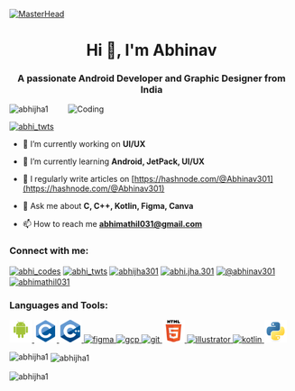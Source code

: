 [![MasterHead](https://1.bp.blogspot.com/-7A4WynwLsMw/XbBpCXG8fHI/AAAAAAAAMt4/uOa1bpLskYgrwGbllhSu2SDj_Mig8SXJQCLcBGAsYHQ/s1600/2000_600px.gif)](https://abhijha1.io)
<h1 align="center">Hi 👋, I'm Abhinav</h1>
<h3 align="center">A passionate Android Developer and Graphic Designer from India</h3>
<img align="right" alt="Coding" width="400" src="https://cdn.dribbble.com/users/1162077/screenshots/3848914/programmer.gif">

<p align="left"> <img src="https://komarev.com/ghpvc/?username=abhijha1&label=Profile%20views&color=0e75b6&style=flat" alt="abhijha1" /> </p>

<p align="left"> <a href="https://twitter.com/abhi_twts" target="blank"><img src="https://img.shields.io/twitter/follow/abhi_twts?logo=twitter&style=for-the-badge" alt="abhi_twts" /></a> </p>

- 🔭 I’m currently working on **UI/UX**

- 🌱 I’m currently learning **Android, JetPack, UI/UX**

- 📝 I regularly write articles on [https://hashnode.com/@Abhinav301](https://hashnode.com/@Abhinav301)

- 💬 Ask me about **C, C++, Kotlin, Figma, Canva**

- 📫 How to reach me **abhimathil031@gmail.com**

<h3 align="left">Connect with me:</h3>
<p align="left">
<a href="https://dev.to/abhi_codes" target="blank"><img align="center" src="https://raw.githubusercontent.com/rahuldkjain/github-profile-readme-generator/master/src/images/icons/Social/devto.svg" alt="abhi_codes" height="30" width="40" /></a>
<a href="https://twitter.com/abhi_twts" target="blank"><img align="center" src="https://raw.githubusercontent.com/rahuldkjain/github-profile-readme-generator/master/src/images/icons/Social/twitter.svg" alt="abhi_twts" height="30" width="40" /></a>
<a href="https://linkedin.com/in/abhijha301" target="blank"><img align="center" src="https://raw.githubusercontent.com/rahuldkjain/github-profile-readme-generator/master/src/images/icons/Social/linked-in-alt.svg" alt="abhijha301" height="30" width="40" /></a>
<a href="https://instagram.com/abhi.jha.301" target="blank"><img align="center" src="https://raw.githubusercontent.com/rahuldkjain/github-profile-readme-generator/master/src/images/icons/Social/instagram.svg" alt="abhi.jha.301" height="30" width="40" /></a>
<a href="https://hashnode.com/@abhinav301" target="blank"><img align="center" src="https://raw.githubusercontent.com/rahuldkjain/github-profile-readme-generator/master/src/images/icons/Social/hashnode.svg" alt="@abhinav301" height="30" width="40" /></a>
<a href="https://auth.geeksforgeeks.org/user/abhimathil031" target="blank"><img align="center" src="https://raw.githubusercontent.com/rahuldkjain/github-profile-readme-generator/master/src/images/icons/Social/geeks-for-geeks.svg" alt="abhimathil031" height="30" width="40" /></a>
</p>

<h3 align="left">Languages and Tools:</h3>
<p align="left"> <a href="https://developer.android.com" target="_blank" rel="noreferrer"> <img src="https://raw.githubusercontent.com/devicons/devicon/master/icons/android/android-original-wordmark.svg" alt="android" width="40" height="40"/> </a> <a href="https://www.cprogramming.com/" target="_blank" rel="noreferrer"> <img src="https://raw.githubusercontent.com/devicons/devicon/master/icons/c/c-original.svg" alt="c" width="40" height="40"/> </a> <a href="https://www.w3schools.com/cpp/" target="_blank" rel="noreferrer"> <img src="https://raw.githubusercontent.com/devicons/devicon/master/icons/cplusplus/cplusplus-original.svg" alt="cplusplus" width="40" height="40"/> </a> <a href="https://www.figma.com/" target="_blank" rel="noreferrer"> <img src="https://www.vectorlogo.zone/logos/figma/figma-icon.svg" alt="figma" width="40" height="40"/> </a> <a href="https://cloud.google.com" target="_blank" rel="noreferrer"> <img src="https://www.vectorlogo.zone/logos/google_cloud/google_cloud-icon.svg" alt="gcp" width="40" height="40"/> </a> <a href="https://git-scm.com/" target="_blank" rel="noreferrer"> <img src="https://www.vectorlogo.zone/logos/git-scm/git-scm-icon.svg" alt="git" width="40" height="40"/> </a> <a href="https://www.w3.org/html/" target="_blank" rel="noreferrer"> <img src="https://raw.githubusercontent.com/devicons/devicon/master/icons/html5/html5-original-wordmark.svg" alt="html5" width="40" height="40"/> </a> <a href="https://www.adobe.com/in/products/illustrator.html" target="_blank" rel="noreferrer"> <img src="https://www.vectorlogo.zone/logos/adobe_illustrator/adobe_illustrator-icon.svg" alt="illustrator" width="40" height="40"/> </a> <a href="https://kotlinlang.org" target="_blank" rel="noreferrer"> <img src="https://www.vectorlogo.zone/logos/kotlinlang/kotlinlang-icon.svg" alt="kotlin" width="40" height="40"/> </a> <a href="https://www.python.org" target="_blank" rel="noreferrer"> <img src="https://raw.githubusercontent.com/devicons/devicon/master/icons/python/python-original.svg" alt="python" width="40" height="40"/> </a> </p>

<p><img align="left" src="https://github-readme-stats.vercel.app/api/top-langs?username=abhijha1&show_icons=true&locale=en&layout=compact" alt="abhijha1" /></p>

<p>&nbsp;<img align="center" src="https://github-readme-stats.vercel.app/api?username=abhijha1&show_icons=true&locale=en" alt="abhijha1" /></p>

<p><img align="center" src="https://github-readme-streak-stats.herokuapp.com/?user=abhijha1&" alt="abhijha1" /></p>
